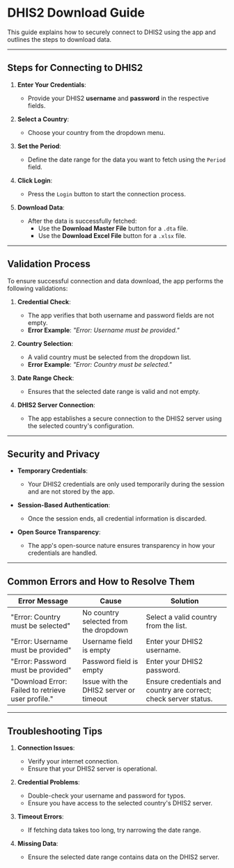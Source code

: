 # DHIS2 Download Guide

This guide explains how to securely connect to DHIS2 using the app and outlines the steps to download data.

---

## **Steps for Connecting to DHIS2**

1. **Enter Your Credentials**:
   - Provide your DHIS2 **username** and **password** in the respective fields.

2. **Select a Country**:
   - Choose your country from the dropdown menu.

3. **Set the Period**:
   - Define the date range for the data you want to fetch using the `Period` field.

4. **Click Login**:
   - Press the `Login` button to start the connection process.

5. **Download Data**:
   - After the data is successfully fetched:
     - Use the **Download Master File** button for a `.dta` file.
     - Use the **Download Excel File** button for a `.xlsx` file.

---

## **Validation Process**

To ensure successful connection and data download, the app performs the following validations:

1. **Credential Check**:
   - The app verifies that both username and password fields are not empty.
   - **Error Example**: *"Error: Username must be provided."*

2. **Country Selection**:
   - A valid country must be selected from the dropdown list.
   - **Error Example**: *"Error: Country must be selected."*

3. **Date Range Check**:
   - Ensures that the selected date range is valid and not empty.

4. **DHIS2 Server Connection**:
   - The app establishes a secure connection to the DHIS2 server using the selected country's configuration.

---

## **Security and Privacy**

- **Temporary Credentials**:
  - Your DHIS2 credentials are only used temporarily during the session and are not stored by the app.

- **Session-Based Authentication**:
  - Once the session ends, all credential information is discarded.

- **Open Source Transparency**:
  - The app's open-source nature ensures transparency in how your credentials are handled.

---

## **Common Errors and How to Resolve Them**

| **Error Message**                      | **Cause**                               | **Solution**                          |
|----------------------------------------|-----------------------------------------|---------------------------------------|
| "Error: Country must be selected"      | No country selected from the dropdown   | Select a valid country from the list. |
| "Error: Username must be provided"     | Username field is empty                 | Enter your DHIS2 username.            |
| "Error: Password must be provided"     | Password field is empty                 | Enter your DHIS2 password.            |
| "Download Error: Failed to retrieve user profile."   | Issue with the DHIS2 server or timeout  | Ensure credentials and country are correct; check server status. |

---

## **Troubleshooting Tips**

1. **Connection Issues**:
   - Verify your internet connection.
   - Ensure that your DHIS2 server is operational.

2. **Credential Problems**:
   - Double-check your username and password for typos.
   - Ensure you have access to the selected country's DHIS2 server.

3. **Timeout Errors**:
   - If fetching data takes too long, try narrowing the date range.

4. **Missing Data**:
   - Ensure the selected date range contains data on the DHIS2 server.
